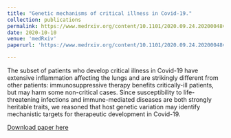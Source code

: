 ```yaml
---
title: "Genetic mechanisms of critical illness in Covid-19."
collection: publications
permalink: https://www.medrxiv.org/content/10.1101/2020.09.24.20200048v2
date: 2020-10-10
venue: 'medRxiv'
paperurl: 'https://www.medrxiv.org/content/10.1101/2020.09.24.20200048v2.full.pdf'

---
```

The subset of patients who develop critical illness in Covid-19 have extensive inflammation affecting the lungs and are strikingly different from other patients: immunosuppressive therapy benefits critically-ill patients, but may harm some non-critical cases.
Since susceptibility to life-threatening infections and immune-mediated diseases are both strongly heritable traits, we reasoned that host genetic variation may identify mechanistic
targets for therapeutic development in Covid-19.

[Download paper here](https://www.medrxiv.org/content/10.1101/2020.09.24.20200048v2.full.pdf)
